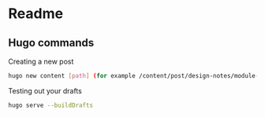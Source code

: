 # Readme

## Hugo commands

Creating a new post

```bash
hugo new content [path] (for example /content/post/design-notes/module-name/index.md)
```

Testing out your drafts

```bash
hugo serve --buildDrafts
```
